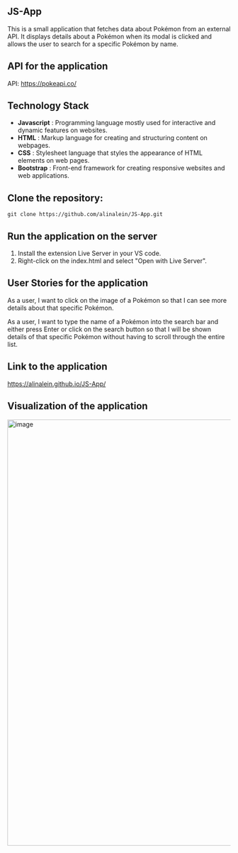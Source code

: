 ## JS-App
This is a small application that fetches data about Pokémon from an external API. It displays details about a Pokémon when its modal is clicked and allows the user to search for a specific Pokémon by name.

## API for the application
API: https://pokeapi.co/

## Technology Stack
- **Javascript** : Programming language mostly used for interactive and dynamic features on websites.
- **HTML** : Markup language for creating and structuring content on webpages.
- **CSS** : Stylesheet language that styles the appearance of HTML elements on web pages.
- **Bootstrap** : Front-end framework for creating responsive websites and web applications.

## Clone the repository:
```
git clone https://github.com/alinalein/JS-App.git
```

## Run the application on the server 
1. Install the extension Live Server in your VS code.
2. Right-click on the index.html and select "Open with Live Server".

## User Stories for the application
As a user, I want to click on the image of a Pokémon so that I can see more details about that specific Pokémon.

As a user, I want to type the name of a Pokémon into the search bar and either press Enter or click on the search button so that I will be shown details of that specific Pokémon without having to scroll through the entire list.

## Link to the application
https://alinalein.github.io/JS-App/

## Visualization of the application
<img width="959" alt="image" src="https://github.com/alinalein/JS-App/assets/111589183/e2a13495-4bc3-4122-b012-c30390d5b610">


